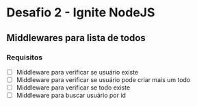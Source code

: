 # Desafio 2 - Ignite NodeJS

## Middlewares para lista de todos

### Requisitos

- [ ] Middleware para verificar se usuário existe
- [ ] Middleware para verificar se usuário pode criar mais um todo
- [ ] Middleware para verificar se todo existe
- [ ] Middleware para buscar usuário por id
